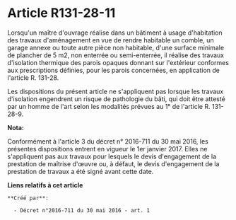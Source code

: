 # Article R131-28-11

Lorsqu'un maître d'ouvrage réalise dans un bâtiment à usage d'habitation des travaux d'aménagement en vue de rendre habitable
un comble, un garage annexe ou toute autre pièce non habitable, d'une surface minimale de plancher de 5 m2, non enterrée ou
semi-enterrée, il réalise des travaux d'isolation thermique des parois opaques donnant sur l'extérieur conformes aux
prescriptions définies, pour les parois concernées, en application de l'article R. 131-28. 

Les dispositions du présent article ne s'appliquent pas lorsque les travaux d'isolation engendrent un risque de pathologie du
bâti, qui doit être attesté par un homme de l'art selon les modalités prévues au 1° de l'article R. 131-28-9.

**Nota:**

Conformément à l'article 3 du décret n° 2016-711 du 30 mai 2016, les présentes dispositions entrent en vigueur le 1er janvier
2017. Elles ne s'appliquent pas aux travaux pour lesquels le devis d'engagement de la prestation de maîtrise d'œuvre ou, à
défaut, le devis d'engagement de la prestation de travaux a été signé avant cette date.

**Liens relatifs à cet article**

	**Créé par**:

	  - Décret n°2016-711 du 30 mai 2016 - art. 1
